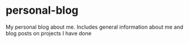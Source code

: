 # personal-blog
My personal blog about me. Includes general information about me and blog posts on projects I have done
